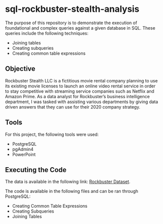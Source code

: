# sql-rockbuster-stealth-analysis
The purpose of this repository is to demonstrate the execution of foundational and complex 
queries against a given database in SQL. These queries include the following techniques:
- Joining tables
- Creating subqueries
- Creating common table expressions

## Objective
Rockbuster Stealth LLC is a fictitious movie rental company planning to use its existing movie licenses to launch an online video rental service in order to stay 
competitive with streaming service companies such as Netflix and Amazon Prime.
As a data analyst for Rockbuster’s business intelligence department, I was tasked with assisting various departments by giving data driven answers that they can use for 
their 2020 company strategy. 

## Tools
For this project, the following tools were used:
- PostgreSQL
- pgAdmin4
- PowerPoint

## Executing the Code
The data is available in the following link: [Rockbuster Dataset]([https://pages.github.com/](http://www.postgresqltutorial.com/wp-content/uploads/2019/05/dvdrental.zip)).

The code is available in the following files and can be ran through PostgreSQL:
- Creating Common Table Expressions
- Creating Subqueries
- Joining Tables

